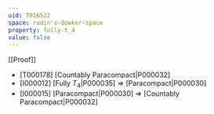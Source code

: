 ```yaml
---
uid: T016522
space: rudin's-dowker-space
property: fully-t_4
value: false
---
```

[[Proof]]

* [T000178] [Countably Paracompact|P000032]
* [I000012] [Fully $T_4$|P000035] => [Paracompact|P000030]
* [I000015] [Paracompact|P000030] => [Countably Paracompact|P000032]

